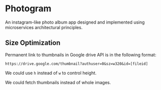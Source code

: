 # Photogram

An instagram-like photo album app designed and implemented using microservices architectural principles.

## Size Optimization

Permanent link to thumbnails in Google drive API is in the following format:

```
https://drive.google.com/thumbnail?authuser=0&sz=w320&id=[fileid]
```

We could use `h` instead of `w` to control height.

We could fetch thumbnails instead of whole images.